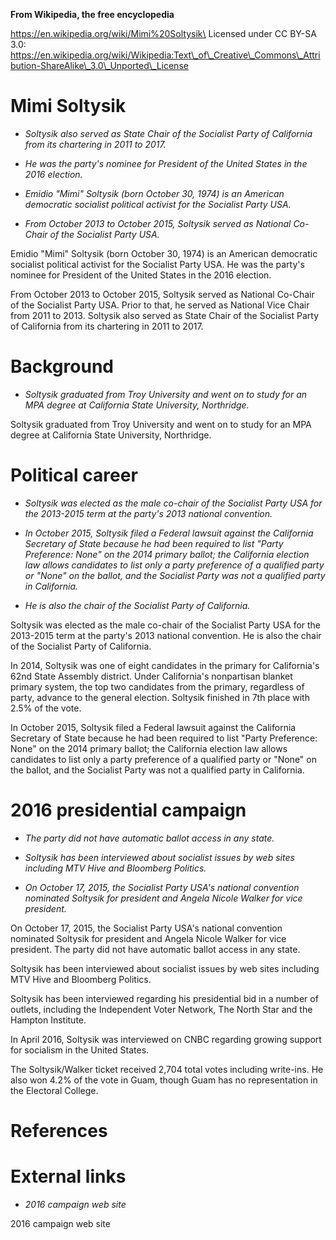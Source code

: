 **From Wikipedia, the free encyclopedia**

https://en.wikipedia.org/wiki/Mimi%20Soltysik\
Licensed under CC BY-SA 3.0:\
https://en.wikipedia.org/wiki/Wikipedia:Text\_of\_Creative\_Commons\_Attribution-ShareAlike\_3.0\_Unported\_License

Mimi Soltysik
=============

-   *Soltysik also served as State Chair of the Socialist Party of
    California from its chartering in 2011 to 2017.*

-   *He was the party's nominee for President of the United States in
    the 2016 election.*

-   *Emidio "Mimi" Soltysik (born October 30, 1974) is an American
    democratic socialist political activist for the Socialist Party
    USA.*

-   *From October 2013 to October 2015, Soltysik served as National
    Co-Chair of the Socialist Party USA.*

Emidio "Mimi" Soltysik (born October 30, 1974) is an American democratic
socialist political activist for the Socialist Party USA. He was the
party's nominee for President of the United States in the 2016 election.

From October 2013 to October 2015, Soltysik served as National Co-Chair
of the Socialist Party USA. Prior to that, he served as National Vice
Chair from 2011 to 2013. Soltysik also served as State Chair of the
Socialist Party of California from its chartering in 2011 to 2017.

Background
==========

-   *Soltysik graduated from Troy University and went on to study for an
    MPA degree at California State University, Northridge.*

Soltysik graduated from Troy University and went on to study for an MPA
degree at California State University, Northridge.

Political career
================

-   *Soltysik was elected as the male co-chair of the Socialist Party
    USA for the 2013-2015 term at the party's 2013 national convention.*

-   *In October 2015, Soltysik filed a Federal lawsuit against the
    California Secretary of State because he had been required to list
    "Party Preference: None" on the 2014 primary ballot; the California
    election law allows candidates to list only a party preference of a
    qualified party or "None" on the ballot, and the Socialist Party was
    not a qualified party in California.*

-   *He is also the chair of the Socialist Party of California.*

Soltysik was elected as the male co-chair of the Socialist Party USA for
the 2013-2015 term at the party's 2013 national convention. He is also
the chair of the Socialist Party of California.

In 2014, Soltysik was one of eight candidates in the primary for
California's 62nd State Assembly district. Under California's
nonpartisan blanket primary system, the top two candidates from the
primary, regardless of party, advance to the general election. Soltysik
finished in 7th place with 2.5% of the vote.

In October 2015, Soltysik filed a Federal lawsuit against the California
Secretary of State because he had been required to list "Party
Preference: None" on the 2014 primary ballot; the California election
law allows candidates to list only a party preference of a qualified
party or "None" on the ballot, and the Socialist Party was not a
qualified party in California.

2016 presidential campaign
==========================

-   *The party did not have automatic ballot access in any state.*

-   *Soltysik has been interviewed about socialist issues by web sites
    including MTV Hive and Bloomberg Politics.*

-   *On October 17, 2015, the Socialist Party USA's national convention
    nominated Soltysik for president and Angela Nicole Walker for vice
    president.*

On October 17, 2015, the Socialist Party USA's national convention
nominated Soltysik for president and Angela Nicole Walker for vice
president. The party did not have automatic ballot access in any state.

Soltysik has been interviewed about socialist issues by web sites
including MTV Hive and Bloomberg Politics.

Soltysik has been interviewed regarding his presidential bid in a number
of outlets, including the Independent Voter Network, The North Star and
the Hampton Institute.

In April 2016, Soltysik was interviewed on CNBC regarding growing
support for socialism in the United States.

The Soltysik/Walker ticket received 2,704 total votes including
write-ins. He also won 4.2% of the vote in Guam, though Guam has no
representation in the Electoral College.

References
==========

External links
==============

-   *2016 campaign web site*

2016 campaign web site
